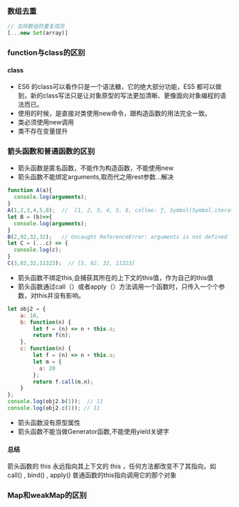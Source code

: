 
### 数组去重
```js
// 去除数组的重复成员
[...new Set(array)]
```
### function与class的区别
#### class
- ES6 的class可以看作只是一个语法糖，它的绝大部分功能，ES5 都可以做到，新的class写法只是让对象原型的写法更加清晰、更像面向对象编程的语法而已。  
- 使用的时候，是直接对类使用new命令，跟构造函数的用法完全一致。
- 类必须使用new调用
- 类不存在变量提升

### 箭头函数和普通函数的区别
- 箭头函数是匿名函数，不能作为构造函数，不能使用new
- 箭头函数不能绑定arguments,取而代之用rest参数...解决
```js
function A(a){
  console.log(arguments);
}
A(1,2,3,4,5,8);  //  [1, 2, 3, 4, 5, 8, callee: ƒ, Symbol(Symbol.iterator): ƒ]
let B = (b)=>{
  console.log(arguments);
}
B(2,92,32,32);   // Uncaught ReferenceError: arguments is not defined
let C = (...c) => {
  console.log(c);
}
C(3,82,32,11323);  // [3, 82, 32, 11323]
```
- 箭头函数不绑定this,会捕获其所在的上下文的this值，作为自己的this值
- 箭头函数通过call（）或者apply（）方法调用一个函数时，只传入一个个参数，对this并没有影响。
```js
let obj2 = {
    a: 10,
    b: function(n) {
        let f = (n) => n + this.a;
        return f(n);
    },
    c: function(n) {
        let f = (n) => n + this.a;
        let m = {
          a: 20
        };
        return f.call(m,n);
    }
};
console.log(obj2.b(1));  // 11
console.log(obj2.c(1)); // 11
```
- 箭头函数没有原型属性
- 箭头函数不能当做Generator函数,不能使用yield关键字
#### 总结
箭头函数的 this 永远指向其上下文的  this ，任何方法都改变不了其指向，如 call() ,  bind() ,  apply() 
普通函数的this指向调用它的那个对象
### Map和weakMap的区别